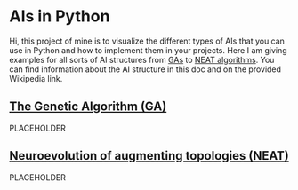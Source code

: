 # AIs in Python
Hi, this project of mine is to visualize the different types of AIs that you can use in Python and how to implement them in your projects. Here I am giving examples for all sorts of AI structures from [GAs](#The-Genetic-Algorithm-(GA)) to [NEAT algorithms](#Neuroevolution-of-augmenting-topologies-(NEAT)). You can find information about the AI structure in this doc and on the provided Wikipedia link.
## [The Genetic Algorithm (GA)](https://en.wikipedia.org/wiki/Genetic_algorithm)
PLACEHOLDER
## [Neuroevolution of augmenting topologies (NEAT)](https://en.wikipedia.org/wiki/Neuroevolution_of_augmenting_topologies)
PLACEHOLDER
